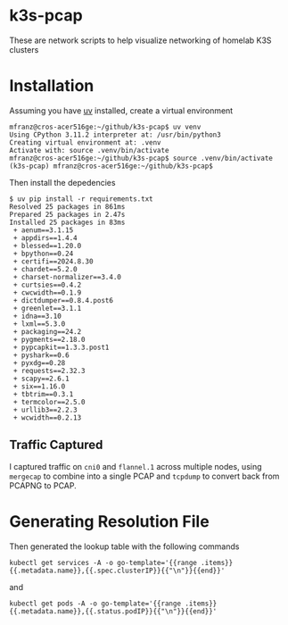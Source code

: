 # k3s-pcap

These are network scripts to help visualize networking of homelab K3S clusters


# Installation

Assuming you have [uv](https://docs.astral.sh/uv/) installed, create a virtual environment 

```
mfranz@cros-acer516ge:~/github/k3s-pcap$ uv venv
Using CPython 3.11.2 interpreter at: /usr/bin/python3
Creating virtual environment at: .venv
Activate with: source .venv/bin/activate
mfranz@cros-acer516ge:~/github/k3s-pcap$ source .venv/bin/activate
(k3s-pcap) mfranz@cros-acer516ge:~/github/k3s-pcap$
``` 

Then install the depedencies
```
$ uv pip install -r requirements.txt
Resolved 25 packages in 861ms
Prepared 25 packages in 2.47s
Installed 25 packages in 83ms
 + aenum==3.1.15
 + appdirs==1.4.4
 + blessed==1.20.0
 + bpython==0.24
 + certifi==2024.8.30
 + chardet==5.2.0
 + charset-normalizer==3.4.0
 + curtsies==0.4.2
 + cwcwidth==0.1.9
 + dictdumper==0.8.4.post6
 + greenlet==3.1.1
 + idna==3.10
 + lxml==5.3.0
 + packaging==24.2
 + pygments==2.18.0
 + pypcapkit==1.3.3.post1
 + pyshark==0.6
 + pyxdg==0.28
 + requests==2.32.3
 + scapy==2.6.1
 + six==1.16.0
 + tbtrim==0.3.1
 + termcolor==2.5.0
 + urllib3==2.2.3
 + wcwidth==0.2.13
 ```

## Traffic Captured

I captured traffic on `cni0` and `flannel.1` across multiple nodes, using `mergecap` to combine into a single PCAP and `tcpdump` to convert back from PCAPNG to PCAP.

# Generating Resolution File

Then generated the lookup table with the following commands

```
kubectl get services -A -o go-template='{{range .items}}{{.metadata.name}},{{.spec.clusterIP}}{{"\n"}}{{end}}'
```

and

```
kubectl get pods -A -o go-template='{{range .items}}{{.metadata.name}},{{.status.podIP}}{{"\n"}}{{end}}'
```


